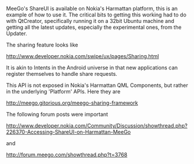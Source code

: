 
MeeGo's ShareUI is available on Nokia's Harmattan platform, this is an example of how to use it. The critical bits to getting this working had to do with QtCreator, specifically running it on a 32bit Ubuntu machine and getting all the latest updates, especially the experimental ones, from the Updater.

The sharing feature looks like 

http://www.developer.nokia.com/swipe/ux/pages/Sharing.html

It is akin to Intents in the Android universe in that new applications can register themselves to handle share requests.

This API is not exposed in Nokia's Harmattan QML Components, but rather in the underlying 'Platform' APIs. Here they are 

http://meego.gitorious.org/meego-sharing-framework

The following forum posts were important

http://www.developer.nokia.com/Community/Discussion/showthread.php?226370-Accessing-ShareUI-on-Harmattan-MeeGo

and

http://forum.meego.com/showthread.php?t=3768